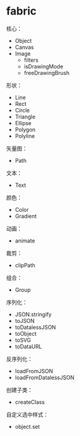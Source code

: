 # fabric

核心：

- Object
- Canvas
- Image
  - filters
  - isDrawingMode
  - freeDrawingBrush

形状：

- Line
- Rect
- Circle
- Triangle
- Ellipse
- Polygon
- Polyline

矢量图：

- Path

文本：

- Text

颜色：

- Color
- Gradient

动画：

- animate

裁剪：

- clipPath

组合：

- Group

序列化：

- JSON.stringify
- toJSON
- toDatalessJSON
- toObject
- toSVG
- toDataURL

反序列化：

- loadFromJSON
- loadFromDatalessJSON

创建子类：

- createClass

自定义选中样式：

- object.set
